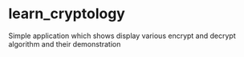 # learn_cryptology
Simple application which shows display various encrypt and decrypt algorithm and their demonstration
